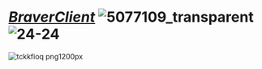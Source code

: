 #  ***[BraverClient](https://tdljt22b-4000.euw.devtunnels.ms)*** ![5077109_transparent](https://github.com/BraverClient/HelloWorld/assets/93947784/eb2246f2-0d3c-4554-8ce6-a37a46e50511)![24-24](https://github.com/BraverClient/HelloWorld/assets/93947784/fb8f8d97-66d6-4972-9091-11b1cf7de74d)




![tckkfioq png1200px](https://github.com/BraverClient/HelloWorld/assets/93947784/9d48f394-eb5b-45a5-867b-aedff0d0c490)
